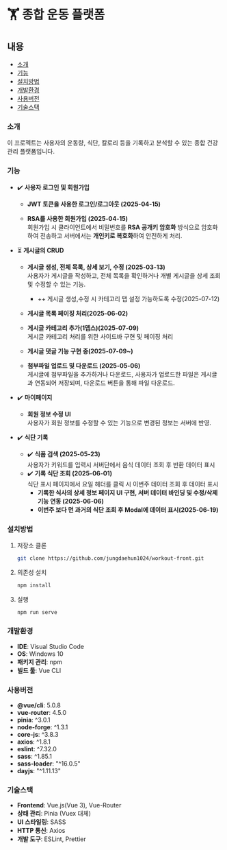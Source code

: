 # 🏋️ 종합 운동 플랫폼

## 내용 
- [소개](#소개)  
- [기능](#기능)  
- [설치방법](#설치방법)
- [개발환경](#개발환경)  
- [사용버전](#사용버전)  
- [기술스택](#기술스택)

### 소개 
이 프로젝트는 사용자의 운동량, 식단, 칼로리 등을 기록하고 분석할 수 있는 종합 건강 관리 플랫폼입니다.

### 기능

- ✔️ **사용자 로그인 및 회원가입**
  - **JWT 토큰을 사용한 로그인/로그아웃 (2025-04-15)**  
  
  - **RSA를 사용한 회원가입  (2025-04-15)**  
    회원가입 시 클라이언트에서 비밀번호를 **RSA 공개키 암호화** 방식으로 암호화하여 전송하고 
    서버에서는 **개인키로 복호화**하여 안전하게 처리.  
- ⏳ **게시글의 CRUD**
  - **게시글 생성, 전체 목록, 상세 보기, 수정  (2025-03-13)**  
    사용자가 게시글을 작성하고, 전체 목록을 확인하거나 개별 게시글을 상세 조회 및 수정할 수 있는 기능. 
    - ++ 게시글 생성,수정 시 카테고리 탭 설정 가능하도록 수정(2025-07-12)

  - **게시글 목록 페이징 처리(2025-06-02)**  
  - **게시글 카테고리 추가(1뎁스)(2025-07-09)**  
    게시글 카테고리 처리를 위한 사이드바 구현 및 페이징 처리

  - **게시글 댓글 기능 구현 중(2025-07-09~)**  

  - **첨부파일 업로드 및 다운로드 (2025-05-06)**  
    게시글에 첨부파일을 추가하거나 다운로드, 사용자가 업로드한 파일은 게시글과 연동되어 저장되며, 다운로드 버튼을 통해 파일 다운로드.  

- ✔️ **마이페이지**  
  - **회원 정보 수정 UI**  
    사용자가 회원 정보를 수정할 수 있는 기능으로 변경된 정보는 서버에 반영.  

- ✔️ **식단 기록**  
  - ✔️ **식품 검색  (2025-05-23)**    
    사용자가 키워드를 입력시 서버단에서 음식 데이터 조회 후 반환 데이터 표시  
  - ✔️ **기록 식단 조회  (2025-06-01)**  
    식단 표시 페이지에서 요일 헤더를 클릭 시 이번주 데이터 조회 후 데이터 표시 
    - **기록한 식사의 상세 정보 페이지 UI 구현, 서버 데이터 바인딩 및 수정/삭제 기능 연동 (2025-06-06)**
    - **이번주 보다 먼 과거의 식단 조회 후 Modal에 데이터 표시(2025-06-19)**

### 설치방법

1. 저장소 클론
    ```bash
    git clone https://github.com/jungdaehun1024/workout-front.git
    ```

2. 의존성 설치
    ```bash
    npm install 
    ```

3. 실행
    ```bash
    npm run serve
    ```
### 개발환경  
- **IDE**: Visual Studio Code
- **OS**: Windows 10
- **패키지 관리**: npm
- **빌드 툴**: Vue CLI

### 사용버전
- **@vue/cli**: 5.0.8  
- **vue-router**: 4.5.0  
- **pinia**: ^3.0.1  
- **node-forge**: ^1.3.1  
- **core-js**: ^3.8.3  
- **axios**: ^1.8.1  
- **eslint**: ^7.32.0  
- **sass**: ^1.85.1  
- **sass-loader**: "^16.0.5"  
- **dayjs**: "^1.11.13"

### 기술스택
- **Frontend**: Vue.js(Vue 3), Vue-Router  
- **상태 관리**: Pinia (Vuex 대체)  
- **UI 스타일링**: SASS  
- **HTTP 통신**: Axios  
- **개발 도구**: ESLint, Prettier